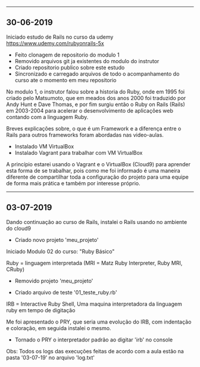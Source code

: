 --------------------------------------------------------
30-06-2019
--------------------------------------------------------
Iniciado estudo de Rails no curso da udemy
https://www.udemy.com/rubyonrails-5x

* Feito clonagem de repositorio do modulo 1
* Removido arquivos git ja existentes do modulo do instrutor
* Criado repositorio publico sobre este estudo
* Sincronizado e carregado arquivos de todo o acompanhamento do curso ate o momento em meu repositorio

No modulo 1, o instrutor falou sobre a historia do Ruby, onde em 1995 foi criado pelo Matsumoto, que em meados dos anos 2000 foi traduzido por Andy Hunt e Dave Thomas, e por fim surgiu então o Ruby on Rails (Rails) em 2003-2004 para acelerar o desenvolvimento de aplicações web contando com a linguagem Ruby.

Breves explicações sobre, o que é um Framework e a diferença entre o Rails para outros frameworks foram abordadas nas video-aulas.

* Instalado VM VirtualBox
* Instalado Vagrant para trabalhar com VM VirtualBox

A princípio estarei usando o Vagrant e o VirtualBox (Cloud9) para aprender esta forma de se trabalhar, pois como me foi informado é uma maneira diferente de compartilhar toda a configuração do projeto para uma equipe de forma mais prática e também por interesse próprio.

--------------------------------------------------------
03-07-2019
--------------------------------------------------------

Dando continuação ao curso de Rails, instalei o Rails usando no ambiente do cloud9

* Criado novo projeto 'meu_projeto'

Iniciado Modulo 02 do curso: "Ruby Básico"

Ruby = linguagem interpretada (MRI = Matz Ruby Interpreter, Ruby MRI, CRuby)

* Removido projeto 'meu_projeto'

* Criado arquivo de teste '01_teste_ruby.rb'

IRB = Interactive Ruby Shell, Uma maquina interpretadora da linguagem ruby em tempo de digitação

Me foi apresentado o PRY, que seria uma evolução do IRB, com indentação e coloração, em seguida instalei o mesmo.

* Tornado o PRY o interpretador padrão ao digitar 'irb' no console

Obs: Todos os logs das execuções feitas de acordo com a aula estão na pasta '03-07-19' no arquivo 'log.txt'
